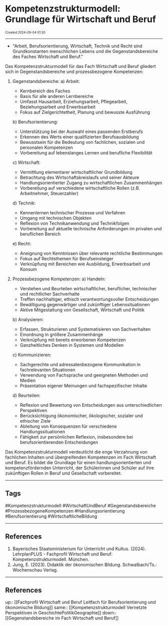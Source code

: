 # Kompetenzstrukturmodell: Grundlage für Wirtschaft und Beruf
<span style="font-size:10;"> Created 2024-09-04 01:30 </span>

---
* "Arbeit, Berufsorientierung, Wirtschaft, Technik und Recht sind Grundkonstanten menschlichen Lebens und die Gegenstandsbereiche des Faches Wirtschaft und Beruf."

Das Kompetenzstrukturmodell für das Fach Wirtschaft und Beruf gliedert sich in Gegenstandsbereiche und prozessbezogene Kompetenzen:

1. Gegenstandsbereiche:
   a) Arbeit:
      - Kernbereich des Faches
      - Basis für alle anderen Lernbereiche
      - Umfasst Hausarbeit, Erziehungsarbeit, Pflegearbeit, Beziehungsarbeit und Erwerbsarbeit
      - Fokus auf Zielgerichtetheit, Planung und bewusste Ausführung

   b) Berufsorientierung:
      - Unterstützung bei der Auswahl eines passenden Erstberufs
      - Erkennen des Werts einer qualifizierten Berufsausbildung
      - Bewusstsein für die Bedeutung von fachlichen, sozialen und personalen Kompetenzen
      - Vorbereitung auf lebenslanges Lernen und berufliche Flexibilität

   c) Wirtschaft:
      - Vermittlung elementarer wirtschaftlicher Grundbildung
      - Betrachtung des Wirtschaftskreislaufs und seiner Akteure
      - Handlungsorientierter Zugang zu wirtschaftlichen Zusammenhängen
      - Vorbereitung auf verschiedene wirtschaftliche Rollen (z.B. Arbeitnehmer, Steuerzahler)

   d) Technik:
      - Kennenlernen technischer Prozesse und Verfahren
      - Umgang mit technischen Objekten
      - Reflexion von Technikanwendung und Technikfolgen
      - Vorbereitung auf aktuelle technische Anforderungen im privaten und beruflichen Bereich

   e) Recht:
      - Aneignung von Kenntnissen über relevante rechtliche Bestimmungen
      - Fokus auf Rechtsthemen für Berufseinsteiger
      - Verknüpfung mit Bereichen wie Ausbildung, Erwerbsarbeit und Konsum

2. Prozessbezogene Kompetenzen:
   a) Handeln:
      - Verstehen und Beurteilen wirtschaftlicher, beruflicher, technischer und rechtlicher Sachverhalte
      - Treffen nachhaltiger, ethisch verantwortungsvoller Entscheidungen
      - Bewältigung gegenwärtiger und zukünftiger Lebenssituationen
      - Aktive Mitgestaltung von Gesellschaft, Wirtschaft und Politik

   b) Analysieren:
      - Erfassen, Strukturieren und Systematisieren von Sachverhalten
      - Einordnung in größere Zusammenhänge
      - Verknüpfung mit bereits erworbenen Kompetenzen
      - Ganzheitliches Denken in Systemen und Modellen

   c) Kommunizieren:
      - Sachgerechte und adressatenbezogene Kommunikation in fachrelevanten Situationen
      - Verwendung von Fachsprache und geeigneten Methoden und Medien
      - Präsentation eigener Meinungen und fachspezifischer Inhalte

   d) Beurteilen:
      - Reflexion und Bewertung von Entscheidungen aus unterschiedlichen Perspektiven
      - Berücksichtigung ökonomischer, ökologischer, sozialer und ethischer Ziele
      - Ableitung von Konsequenzen für verschiedene Handlungssituationen
      - Fähigkeit zur persönlichen Reflexion, insbesondere bei berufsorientierenden Entscheidungen

Das Kompetenzstrukturmodell verdeutlicht die enge Verzahnung von fachlichen Inhalten und übergreifenden Kompetenzen im Fach Wirtschaft und Beruf. Es bildet die Grundlage für einen handlungsorientierten und kompetenzfördernden Unterricht, der Schülerinnen und Schüler auf ihre zukünftigen Rollen in Beruf und Gesellschaft vorbereitet.

---
## Tags
#Kompetenzstrukturmodell #WirtschaftUndBeruf #Gegenstandsbereiche #ProzessbezogeneKompetenzen #Handlungsorientierung #Berufsorientierung #WirtschaftlicheBildung

---
## References
1. Bayerisches Staatsministerium für Unterricht und Kultus. (2024). LehrplanPLUS - Fachprofil Wirtschaft und Beruf: Kompetenzstrukturmodell. München.
2. Jung, E. (2023). Didaktik der ökonomischen Bildung. Schwalbach/Ts.: Wochenschau Verlag.

---
## References
up:: [[Fachprofil Wirtschaft und Beruf Leitfach für Berufsorientierung und ökonomische Bildung]]
same:: [[Kompetenzstrukturmodell Vernetzte Perspektiven in GeschichtePolitikGeographie]]
down:: [[Gegenstandsbereiche im Fach Wirtschaft und Beruf]]